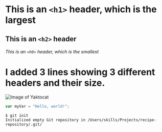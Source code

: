 # This is an `<h1>` header, which is the largest

## This is an `<h2>` header

###### This is an `<h6>` header, which is the smallest



# I added 3 lines showing 3 different headers and their size. 

![Image of Yaktocat](https://octodex.github.com/images/yaktocat.png)

``` javascript
var myVar = "Hello, world!";
```

```
$ git init
Initialized empty Git repository in /Users/skills/Projects/recipe-repository/.git/
```
